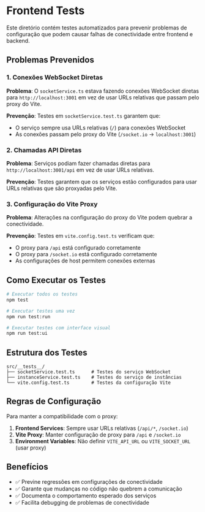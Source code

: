 # Frontend Tests

Este diretório contém testes automatizados para prevenir problemas de configuração que podem causar falhas de conectividade entre frontend e backend.

## Problemas Prevenidos

### 1. Conexões WebSocket Diretas
**Problema**: O `socketService.ts` estava fazendo conexões WebSocket diretas para `http://localhost:3001` em vez de usar URLs relativas que passam pelo proxy do Vite.

**Prevenção**: Testes em `socketService.test.ts` garantem que:
- O serviço sempre usa URLs relativas (`/`) para conexões WebSocket
- As conexões passam pelo proxy do Vite (`/socket.io` → `localhost:3001`)

### 2. Chamadas API Diretas
**Problema**: Serviços podiam fazer chamadas diretas para `http://localhost:3001/api` em vez de usar URLs relativas.

**Prevenção**: Testes garantem que os serviços estão configurados para usar URLs relativas que são proxyadas pelo Vite.

### 3. Configuração do Vite Proxy
**Problema**: Alterações na configuração do proxy do Vite podem quebrar a conectividade.

**Prevenção**: Testes em `vite.config.test.ts` verificam que:
- O proxy para `/api` está configurado corretamente
- O proxy para `/socket.io` está configurado corretamente
- As configurações de host permitem conexões externas

## Como Executar os Testes

```bash
# Executar todos os testes
npm test

# Executar testes uma vez
npm run test:run

# Executar testes com interface visual
npm run test:ui
```

## Estrutura dos Testes

```
src/__tests__/
├── socketService.test.ts      # Testes do serviço WebSocket
├── instanceService.test.ts    # Testes do serviço de instâncias
└── vite.config.test.ts        # Testes da configuração Vite
```

## Regras de Configuração

Para manter a compatibilidade com o proxy:

1. **Frontend Services**: Sempre usar URLs relativas (`/api/*`, `/socket.io`)
2. **Vite Proxy**: Manter configuração de proxy para `/api` e `/socket.io`
3. **Environment Variables**: Não definir `VITE_API_URL` ou `VITE_SOCKET_URL` (usar proxy)

## Benefícios

- ✅ Previne regressões em configurações de conectividade
- ✅ Garante que mudanças no código não quebrem a comunicação
- ✅ Documenta o comportamento esperado dos serviços
- ✅ Facilita debugging de problemas de conectividade